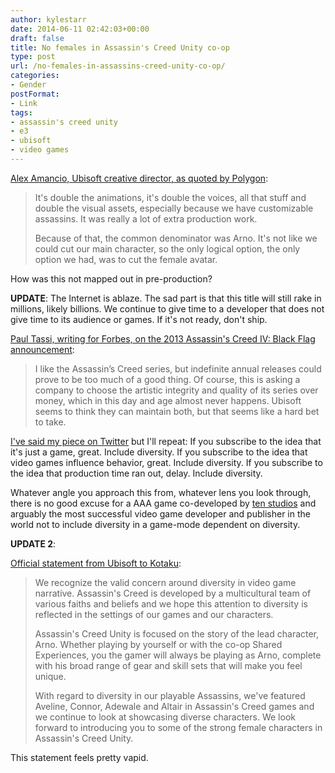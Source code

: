 ```yaml
---
author: kylestarr
date: 2014-06-11 02:42:03+00:00
draft: false
title: No females in Assassin's Creed Unity co-op
type: post
url: /no-females-in-assassins-creed-unity-co-op/
categories:
- Gender
postFormat:
- Link
tags:
- assassin's creed unity
- e3
- ubisoft
- video games
---
```


[Alex Amancio, Ubisoft creative director, as quoted by Polygon](http://www.polygon.com/e3-2014/2014/6/10/5798592/assassins-creed-unity-female-assassins):


<blockquote>It's double the animations, it's double the voices, all that stuff and double the visual assets, especially because we have customizable assassins. It was really a lot of extra production work.

Because of that, the common denominator was Arno. It's not like we could cut our main character, so the only logical option, the only option we had, was to cut the female avatar.</blockquote>



How was this not mapped out in pre-production?

**UPDATE**: The Internet is ablaze. The sad part is that this title will still rake in millions, likely billions. We continue to give time to a developer that does not give time to its audience or games. If it's not ready, don't ship.

[Paul Tassi, writing for Forbes, on the 2013 Assassin's Creed IV: Black Flag announcement](http://www.forbes.com/sites/insertcoin/2013/04/02/assassins-creed-series-will-be-annual-until-we-beg-them-to-stop/): 


<blockquote>I like the Assassin’s Creed series, but indefinite annual releases could prove to be too much of a good thing.  Of course, this is asking a company to choose the artistic integrity and quality of its series over money, which in this day and age almost never happens. Ubisoft seems to think they can maintain both, but that seems like a hard bet to take.</blockquote>



[I've said my piece on Twitter](https://twitter.com/_kylestarr/status/476580026347843585) but I'll repeat: If you subscribe to the idea that it's just a game, great. Include diversity. If you subscribe to the idea that video games influence behavior, great. Include diversity. If you subscribe to the idea that production time ran out, delay. Include diversity.

Whatever angle you approach this from, whatever lens you look through, there is no good excuse for a AAA game co-developed by [ten studios](http://www.polygon.com/2014/5/15/5721832/assassins-creed-unity-developers-10-ubisoft-studios) and arguably the most successful video game developer and publisher in the world not to include diversity in a game-mode dependent on diversity.

**UPDATE 2**:

[Official statement from Ubisoft to Kotaku](http://kotaku.com/ubisoft-responds-to-assassins-creed-female-character-co-1589413130):



<blockquote>We recognize the valid concern around diversity in video game narrative. Assassin's Creed is developed by a multicultural team of various faiths and beliefs and we hope this attention to diversity is reflected in the settings of our games and our characters.

Assassin's Creed Unity is focused on the story of the lead character, Arno. Whether playing by yourself or with the co-op Shared Experiences, you the gamer will always be playing as Arno, complete with his broad range of gear and skill sets that will make you feel unique.

With regard to diversity in our playable Assassins, we've featured Aveline, Connor, Adewale and Altair in Assassin's Creed games and we continue to look at showcasing diverse characters. We look forward to introducing you to some of the strong female characters in Assassin's Creed Unity.</blockquote>


This statement feels pretty vapid.
